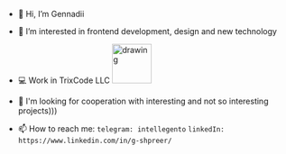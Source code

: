 - 👋 Hi, I’m Gennadii
- 👀 I’m interested in frontend development, design and new technology

- 💻 Work in TrixCode LLC <img src="https://avatars.githubusercontent.com/u/48174933?s=200&v=4" alt="drawing" width="70"/>

- 💞️ I'm looking for cooperation with interesting and not so interesting projects)))
- 📫 How to reach me:
```telegram: intellegento```
```linkedIn: https://www.linkedin.com/in/g-shpreer/```


